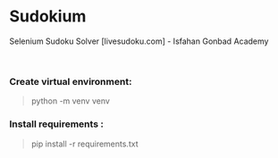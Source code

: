 # Sudokium
Selenium Sudoku Solver [livesudoku.com] - Isfahan Gonbad Academy

<br>

### Create virtual environment:
> python -m venv venv


### Install requirements :
> pip install -r requirements.txt

